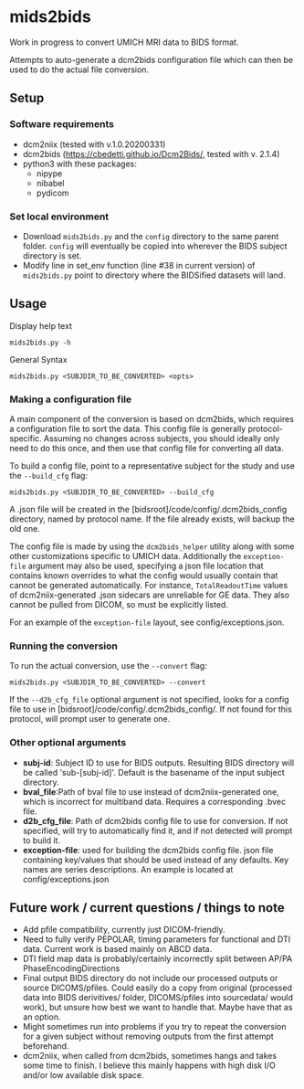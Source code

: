 # mids2bids
Work in progress to convert UMICH MRI data to BIDS format.

Attempts to auto-generate a dcm2bids configuration file which can then be used to do the actual file conversion.

## Setup
### Software requirements
* dcm2niix (tested with v.1.0.20200331)
* dcm2bids (https://cbedetti.github.io/Dcm2Bids/, tested with v. 2.1.4)
* python3 with these packages:
    - nipype
    - nibabel
    - pydicom

### Set local environment
*  Download `mids2bids.py` and the `config` directory to the same parent folder.  `config` will eventually be copied into wherever the BIDS subject directory is set.
*  Modify line in set_env function (line #38 in current version) of `mids2bids.py` point to directory where the BIDSified datasets will land.

## Usage
Display help text
```
mids2bids.py -h  
```
General Syntax
```
mids2bids.py <SUBJDIR_TO_BE_CONVERTED> <opts>
```

### Making a configuration file
A main component of the conversion is based on dcm2bids, which requires a configuration file to sort the data. This config file is generally protocol-specific.  Assuming no changes across subjects, you should ideally only need to do this once, and then use that config file for converting all data. 

To build a config file, point to a representative subject for the study and use the `--build_cfg` flag:
```
mids2bids.py <SUBJDIR_TO_BE_CONVERTED> --build_cfg
```
A .json file will be created in the [bidsroot]/code/config/.dcm2bids_config directory, named by protocol name.  If the file already exists, will backup the old one.

The config file is made by using the `dcm2bids_helper` utility along with some other customizations specific to UMICH data.  Additionally the `exception-file` argument may also be used, specifying a json file location that contains known overrides to what the config would usually contain that cannot be generated automatically.  For instance, `TotalReadoutTime` values of dcm2niix-generated .json sidecars are unreliable for GE data.  They also cannot be pulled from DICOM, so must be explicitly listed.

For an example of the `exception-file` layout, see config/exceptions.json.

### Running the conversion
To run the actual conversion, use the `--convert` flag:
```
mids2bids.py <SUBJDIR_TO_BE_CONVERTED> --convert
```
If the `--d2b_cfg_file` optional argument is not specified, looks for a config file to use in [bidsroot]/code/config/.dcm2bids_config/.  If not found for this protocol, will prompt user to generate one.

### Other optional arguments
* **subj-id**: Subject ID to use for BIDS outputs.  Resulting BIDS directory will be called 'sub-[subj-id]'. Default is the basename of the input subject directory.
* **bval_file**:Path of bval file to use instead of dcm2niix-generated one, which is incorrect for multiband data. Requires a corresponding .bvec file.
* **d2b_cfg_file**: Path of dcm2bids config file to use for conversion. If not specified, will try to automatically find it, and if not detected will prompt to build it.
* **exception-file**: used for building the dcm2bids config file. json file containing key/values that should be used instead of any defaults. Key names are series descriptions.  An example is located at config/exceptions.json


## Future work / current questions / things to note
* Add pfile compatibility, currently just DICOM-friendly.
* Need to fully verify PEPOLAR, timing parameters for functional and DTI data. Current work is based mainly on ABCD data.
* DTI field map data is probably/certainly incorrectly split between AP/PA PhaseEncodingDirections
* Final output BIDS directory do not include our processed outputs or source DICOMS/pfiles. Could easily do a copy from original (processed data into BIDS derivitives/ folder, DICOMS/pfiles into sourcedata/ would work), but unsure how best we want to handle that.  Maybe have that as an option.
* Might sometimes run into problems if you try to repeat the conversion for a given subject without removing outputs from the first attempt beforehand.
* dcm2niix, when called from dcm2bids, sometimes hangs and takes some time to finish.  I believe this mainly happens with high disk I/O and/or low available disk space.
